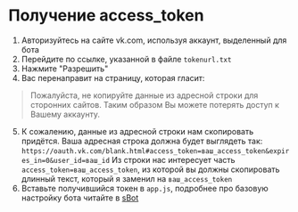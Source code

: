# Получение access_token
1. Авторизуйтесь на сайте vk.com, используя аккаунт, выделенный для бота
2. Перейдите по ссылке, указанной в файле `tokenurl.txt`
3. Нажмите "Разрешить"
4. Вас перенаправит на страницу, которая гласит:
>Пожалуйста, не копируйте данные из адресной строки для сторонних сайтов. Таким образом Вы можете потерять доступ к Вашему аккаунту.

5. К сожалению, данные из адресной строки нам скопировать придётся. Ваша адресная строка должна будет выглядеть так: `https://oauth.vk.com/blank.html#access_token=ваш_access_token&expires_in=0&user_id=ваш_id` Из строки нас интересует часть `access_token=ваш_access_token`, из которой вы должны скопировать длинный текст, который я заменил на `ваш_access_token`
6. Вставьте получившийся токен в `app.js`, подробнее про базовую настройку бота читайте в [sBot](../README.md) 

